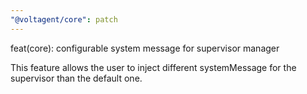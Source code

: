 ```yaml
---
"@voltagent/core": patch
---
```


feat(core): configurable system message for supervisor manager

This feature allows the user to inject different systemMessage for the supervisor than the default one.
